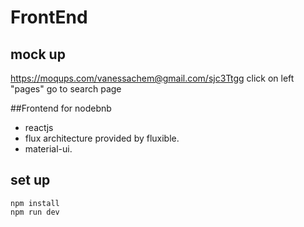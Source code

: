 # FrontEnd 

## mock up
https://moqups.com/vanessachem@gmail.com/sjc3Ttgg
click on left "pages" go to search page

##Frontend for nodebnb
- reactjs
- flux architecture provided by fluxible. 
- material-ui. 

## set up
```shellscript
npm install
npm run dev
```
